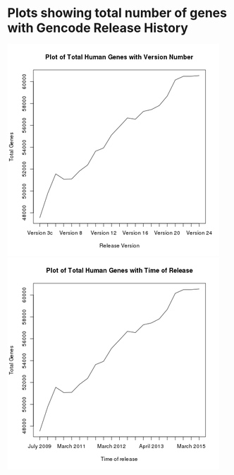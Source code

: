 Plots showing total number of genes with Gencode Release History
================================================================

 
<img src="TotalGenesPlot1.png">


<img src="TotalGenesPlot2.png">


